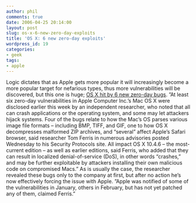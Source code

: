 ```yaml
---
author: phil
comments: true
date: 2006-04-25 20:14:00
layout: post
slug: os-x-6-new-zero-day-exploits
title: 'OS X: 6 new zero-day exploits'
wordpress_id: 19
categories:
- geek
tags:
- apple
---
```


Logic dictates that as Apple gets more popular it will increasingly become a more popular target for nefarious types, thus more vulnerabilities will be discovered, but this one is huge; [OS X hit by 6 new zero-day bugs](http://news.yahoo.com/s/cmp/20060425/tc_cmp/186700292). ”At least six zero-day vulnerabilities in Apple Computer Inc.’s Mac OS X were disclosed earlier this week by an independent researcher, who noted that all can crash applications or the operating system, and some may let attackers hijack systems. Four of the bugs relate to how the Mac’s OS parses various image file formats – including BMP, TIFF, and GIF, one to how OS X decompresses malformed ZIP archives, and “several” affect Apple’s Safari browser, said researcher Tom Ferris in numerous advisories posted Wednesday to his Security Protocols site. All impact OS X 10.4.6 – the most-current edition – as well as earlier editions, said Ferris, who added that they can result in localized denial-of-service (DoS), in other words “crashes,” and may be further exploitable by attackers installing their own malicious code on compromised Macs.” As is usually the case, the researcher revealed these bugs only to the company at first, but after no action he’s now effectively forcing the issue with Apple. ”Apple was notified of some of the vulnerabilities in January, others in February, but has not yet patched any of them, claimed Ferris.”
